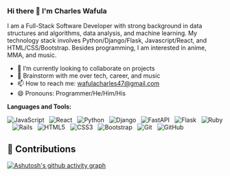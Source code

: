 ### Hi there 👋 I'm Charles Wafula

I am a Full-Stack Software Developer with strong background in  data structures and algorithms, data analysis, and machine learning.  My technology stack involves Python/Django/Flask, Javascript/React, and HTML/CSS/Bootstrap. Besides programming, I am interested in anime, MMA, and music.

- 🔭 I’m currently looking to collaborate on projects
- 💬 Brainstorm with me over tech, career, and music 
- 📫 How to reach me: wafulacharles47@gmail.com
- 😄 Pronouns: Programmer/He/Him/His

**Languages and Tools:** 

![JavaScript](https://img.shields.io/badge/-JavaScript-black?logo=javascript&style=social)&nbsp;&nbsp;
![React](https://img.shields.io/badge/-React-blue?logo=react&style=social)&nbsp;&nbsp;
![Python](https://img.shields.io/badge/-Python-black?logo=Python&style=social)&nbsp;&nbsp;
![Django](https://img.shields.io/badge/-Django-green?logo=django&style=social)&nbsp;&nbsp;
![FastAPI](https://img.shields.io/badge/-fastapi-green?logo=fastapi&style=social)&nbsp;&nbsp;
![Flask](https://img.shields.io/badge/flask-black?logo=flask&style=social)&nbsp;&nbsp;
![Ruby](https://img.shields.io/badge/-Ruby-red?logo=ruby&style=social)&nbsp;&nbsp;
![Rails](https://img.shields.io/badge/-rubyonrails-red?logo=rubyonrails&style=social)&nbsp;&nbsp;
![HTML5](https://img.shields.io/badge/-HTML5-black?logo=html5&style=social)&nbsp;&nbsp;
![CSS3](https://img.shields.io/badge/-CSS3-black?logo=css3&style=social)&nbsp;&nbsp;
![Bootstrap](https://img.shields.io/badge/-Bootstrap-black?logo=bootstrap&style=social)&nbsp;&nbsp;
![Git](https://img.shields.io/badge/-Git-black?logo=git&style=social)&nbsp;&nbsp;
![GitHub](https://img.shields.io/badge/-GitHub-black?logo=github&style=social)&nbsp;&nbsp;

## 📜 Contributions
  

[![Ashutosh's github activity graph](https://github-readme-activity-graph.cyclic.app/graph?username=WMCharles&theme=gotham)](https://github.com/WMCharles/github-readme-activity-graph)
